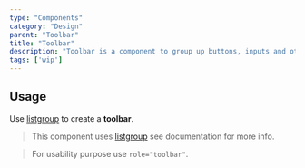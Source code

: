 ```yaml
---
type: "Components"
category: "Design"
parent: "Toolbar"
title: "Toolbar"
description: "Toolbar is a component to group up buttons, inputs and other content."
tags: ['wip']
---
```


## Usage

Use [listgroup](/components/list-group) to create a **toolbar**.

> This component uses [listgroup](/components/list-group) see documentation for more info.

> For usability purpose use `role="toolbar"`.

<demo>
  <demoinline src="demos/components/toolbar/usage">
  </demoinline>
</demo>
